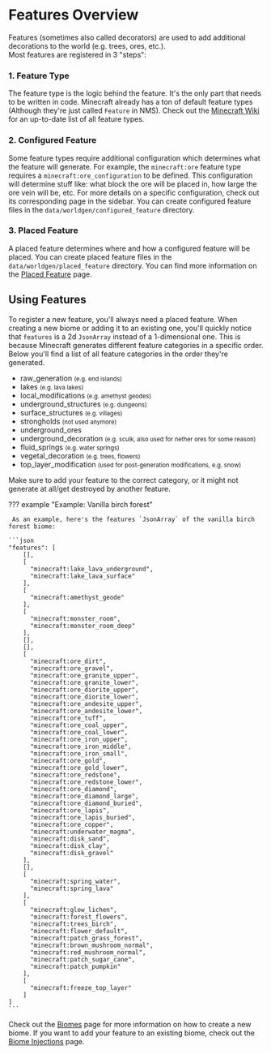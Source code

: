 # Features Overview

Features (sometimes also called decorators) are used to add additional decorations to the world (e.g. trees, ores, etc.).  
Most features are registered in 3 "steps":

### 1. Feature Type

The feature type is the logic behind the feature. It's the only part that needs to be written in code. Minecraft already
has a ton of default feature types (Although they're just called `Feature` in NMS). Check out the [Minecraft Wiki](https://minecraft.wiki/w/Custom_feature#Feature_Type)
for an up-to-date list of all feature types.

### 2. Configured Feature

Some feature types require additional configuration which determines what the feature will generate. For example, the 
`minecraft:ore` feature type requires a `minecraft:ore_configuration` to be defined. This configuration will determine 
stuff like: what block the ore will be placed in, how large the ore vein will be, etc. For more details on a specific 
configuration, check out its corresponding page in the sidebar. You can create configured feature files in the 
`data/worldgen/configured_feature` directory.

### 3. Placed Feature

A placed feature determines where and how a configured feature will be placed. You can create placed feature files in the
`data/worldgen/placed_feature` directory. You can find more information on the [Placed Feature](placed-feature.md) page.

## Using Features

To register a new feature, you'll always need a placed feature. When creating a new biome or adding it to an existing one,
you'll quickly notice that `features` is a 2d `JsonArray` instead of a 1-dimensional one. This is because Minecraft
generates different feature categories in a specific order. Below you'll find a list of all feature categories in the order
they're generated.

- raw_generation <small> (e.g. end islands) </small>
- lakes <small> (e.g. lava lakes) </small>
- local_modifications <small> (e.g. amethyst geodes) </small>
- underground_structures <small> (e.g. dungeons) </small>
- surface_structures <small> (e.g. villages) </small>
- strongholds <small> (not used anymore) </small>
- underground_ores
- underground_decoration <small> (e.g. sculk, also used for nether ores for some reason) </small>
- fluid_springs <small> (e.g. water springs) </small>
- vegetal_decoration <small> (e.g. trees, flowers) </small>
- top_layer_modification <small> (used for post-generation modifications, e.g. snow) </small>

Make sure to add your feature to the correct category, or it might not generate at all/get destroyed by another feature.

??? example "Example: Vanilla birch forest"

     As an example, here's the features `JsonArray` of the vanilla birch forest biome:

    ```json
    "features": [
        [],
        [
          "minecraft:lake_lava_underground",
          "minecraft:lake_lava_surface"
        ],
        [
          "minecraft:amethyst_geode"
        ],
        [
          "minecraft:monster_room",
          "minecraft:monster_room_deep"
        ],
        [],
        [],
        [
          "minecraft:ore_dirt",
          "minecraft:ore_gravel",
          "minecraft:ore_granite_upper",
          "minecraft:ore_granite_lower",
          "minecraft:ore_diorite_upper",
          "minecraft:ore_diorite_lower",
          "minecraft:ore_andesite_upper",
          "minecraft:ore_andesite_lower",
          "minecraft:ore_tuff",
          "minecraft:ore_coal_upper",
          "minecraft:ore_coal_lower",
          "minecraft:ore_iron_upper",
          "minecraft:ore_iron_middle",
          "minecraft:ore_iron_small",
          "minecraft:ore_gold",
          "minecraft:ore_gold_lower",
          "minecraft:ore_redstone",
          "minecraft:ore_redstone_lower",
          "minecraft:ore_diamond",
          "minecraft:ore_diamond_large",
          "minecraft:ore_diamond_buried",
          "minecraft:ore_lapis",
          "minecraft:ore_lapis_buried",
          "minecraft:ore_copper",
          "minecraft:underwater_magma",
          "minecraft:disk_sand",
          "minecraft:disk_clay",
          "minecraft:disk_gravel"
        ],
        [],
        [
          "minecraft:spring_water",
          "minecraft:spring_lava"
        ],
        [
          "minecraft:glow_lichen",
          "minecraft:forest_flowers",
          "minecraft:trees_birch",
          "minecraft:flower_default",
          "minecraft:patch_grass_forest",
          "minecraft:brown_mushroom_normal",
          "minecraft:red_mushroom_normal",
          "minecraft:patch_sugar_cane",
          "minecraft:patch_pumpkin"
        ],
        [
          "minecraft:freeze_top_layer"
        ]
    ]
    ```

Check out the [Biomes](../biome.md) page for more information on how to create a new biome. If you want to add your
feature to an existing biome, check out the [Biome Injections](../inject/biome.md) page.